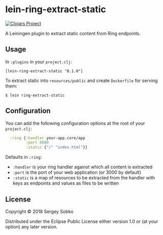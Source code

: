 # lein-ring-extract-static

[![Clojars Project](https://img.shields.io/clojars/v/lein-ring-extract-static.svg)](https://clojars.org/lein-ring-extract-static)

A Leiningen plugin to extract static content from Ring endpoints.

## Usage

In `:plugins` in your `project.clj`:

```text
[lein-ring-extract-static "0.1.0"]
```

To extract static into `resources/public` and create `Dockerfile` for serving them:

```
$ lein ring-extract-static
```

## Configuration

You can add the following configuration options at the root of your `project.clj`:

```clojure
  :ring {:handler your-app.core/app
         :port 8080
         :static {"/" "index.html"}}
```

Defaults in `:ring`:

* `:handler` is your ring handler against which all content is extracted
* `:port` is the port of your web application (or 3000 by default)
* `:static` is a map of resources to be extracted from the handler with keys as endpoints and values as files to be written


## License

Copyright © 2018 Sergey Sobko

Distributed under the Eclipse Public License either version 1.0 or (at
your option) any later version.
